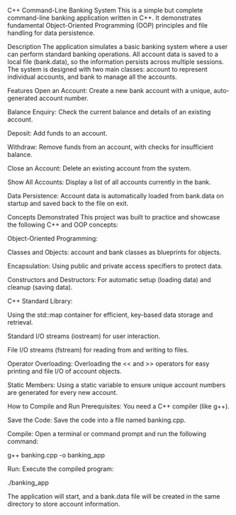 C++ Command-Line Banking System
This is a simple but complete command-line banking application written in C++. It demonstrates fundamental Object-Oriented Programming (OOP) principles and file handling for data persistence.

Description
The application simulates a basic banking system where a user can perform standard banking operations. All account data is saved to a local file (bank.data), so the information persists across multiple sessions. The system is designed with two main classes: account to represent individual accounts, and bank to manage all the accounts.

Features
Open an Account: Create a new bank account with a unique, auto-generated account number.

Balance Enquiry: Check the current balance and details of an existing account.

Deposit: Add funds to an account.

Withdraw: Remove funds from an account, with checks for insufficient balance.

Close an Account: Delete an existing account from the system.

Show All Accounts: Display a list of all accounts currently in the bank.

Data Persistence: Account data is automatically loaded from bank.data on startup and saved back to the file on exit.

Concepts Demonstrated
This project was built to practice and showcase the following C++ and OOP concepts:

Object-Oriented Programming:

Classes and Objects: account and bank classes as blueprints for objects.

Encapsulation: Using public and private access specifiers to protect data.

Constructors and Destructors: For automatic setup (loading data) and cleanup (saving data).

C++ Standard Library:

Using the std::map container for efficient, key-based data storage and retrieval.

Standard I/O streams (iostream) for user interaction.

File I/O streams (fstream) for reading from and writing to files.

Operator Overloading: Overloading the << and >> operators for easy printing and file I/O of account objects.

Static Members: Using a static variable to ensure unique account numbers are generated for every new account.

How to Compile and Run
Prerequisites: You need a C++ compiler (like g++).

Save the Code: Save the code into a file named banking.cpp.

Compile: Open a terminal or command prompt and run the following command:

g++ banking.cpp -o banking_app

Run: Execute the compiled program:

./banking_app

The application will start, and a bank.data file will be created in the same directory to store account information.
